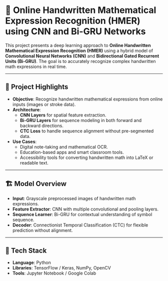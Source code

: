 # 🧠 Online Handwritten Mathematical Expression Recognition (HMER) using CNN and Bi-GRU Networks

This project presents a deep learning approach to **Online Handwritten Mathematical Expression Recognition (HMER)** using a hybrid model of **Convolutional Neural Networks (CNN)** and **Bidirectional Gated Recurrent Units (Bi-GRU)**. The goal is to accurately recognize complex handwritten math expressions in real time.

---

## 📌 Project Highlights

- **Objective**: Recognize handwritten mathematical expressions from online inputs (images or stroke data).
- **Architecture**:
  - **CNN Layers** for spatial feature extraction.
  - **Bi-GRU Layers** for sequence modeling in both forward and backward directions.
  - **CTC Loss** to handle sequence alignment without pre-segmented data.
- **Use Cases**:
  - Digital note-taking and mathematical OCR.
  - Education-based apps and smart classroom tools.
  - Accessibility tools for converting handwritten math into LaTeX or readable text.

---

## 🏗️ Model Overview

- **Input**: Grayscale preprocessed images of handwritten math expressions.
- **Feature Extractor**: CNN with multiple convolutional and pooling layers.
- **Sequence Learner**: Bi-GRU for contextual understanding of symbol sequence.
- **Decoder**: Connectionist Temporal Classification (CTC) for flexible prediction without alignment.

---

## 🔧 Tech Stack

- **Language**: Python
- **Libraries**: TensorFlow / Keras, NumPy, OpenCV
- **Tools**: Jupyter Notebook / Google Colab


